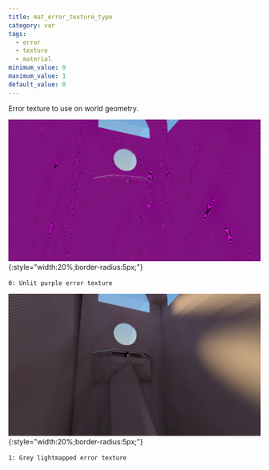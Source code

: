 ```yaml
---
title: mat_error_texture_type
category: var
tags:
  - error
  - texture
  - material
minimum_value: 0
maximum_value: 1
default_value: 0
---
```


Error texture to use on world geometry.

![purple error](/assets/images/mat_error_texture_type/utopia_replace_bad.jpg){:style="width:20%;border-radius:5px;"}

`0: Unlit purple error texture`

![grey error](/assets/images/mat_error_texture_replace/utopia_replace.jpg){:style="width:20%;border-radius:5px;"}

`1: Grey lightmapped error texture`